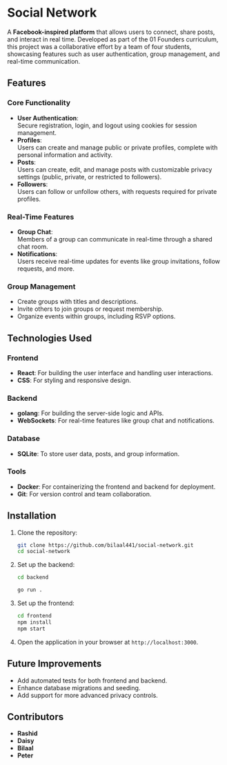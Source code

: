 
# Social Network

A **Facebook-inspired platform** that allows users to connect, share posts, and interact in real time. Developed as part of the 01 Founders curriculum, this project was a collaborative effort by a team of four students, showcasing features such as user authentication, group management, and real-time communication.

## Features

### Core Functionality
- **User Authentication**:  
  Secure registration, login, and logout using cookies for session management.
- **Profiles**:  
  Users can create and manage public or private profiles, complete with personal information and activity.
- **Posts**:  
  Users can create, edit, and manage posts with customizable privacy settings (public, private, or restricted to followers).
- **Followers**:  
  Users can follow or unfollow others, with requests required for private profiles.

### Real-Time Features
- **Group Chat**:  
  Members of a group can communicate in real-time through a shared chat room.
- **Notifications**:  
  Users receive real-time updates for events like group invitations, follow requests, and more.

### Group Management
- Create groups with titles and descriptions.
- Invite others to join groups or request membership.
- Organize events within groups, including RSVP options.

## Technologies Used

### Frontend
- **React**: For building the user interface and handling user interactions.
- **CSS**: For styling and responsive design.

### Backend
- **golang**: For building the server-side logic and APIs.
- **WebSockets**: For real-time features like group chat and notifications.

### Database
- **SQLite**: To store user data, posts, and group information.

### Tools
- **Docker**: For containerizing the frontend and backend for deployment.
- **Git**: For version control and team collaboration.



## Installation

1. Clone the repository:
   ```bash
   git clone https://github.com/bilaal441/social-network.git
   cd social-network
   ```

2. Set up the backend:
   ```bash
   cd backend
   
   go run .
   ```

3. Set up the frontend:
   ```bash
   cd frontend
   npm install
   npm start
   ```

4. Open the application in your browser at `http://localhost:3000`.

## Future Improvements
- Add automated tests for both frontend and backend.
- Enhance database migrations and seeding.
- Add support for more advanced privacy controls.

## Contributors
- **Rashid**
- **Daisy**
- **Bilaal** 
- **Peter**
